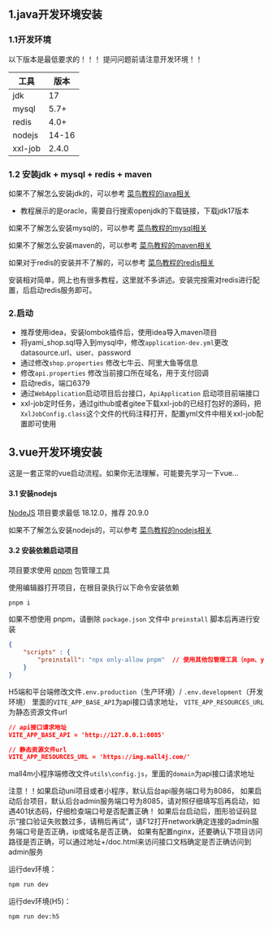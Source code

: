 ## 1.java开发环境安装


### 1.1开发环境

以下版本是最低要求的！！！ 提问问题前请注意开发环境！！

| 工具      | 版本    |
|---------|-------|
| jdk     | 17    |
| mysql   | 5.7+  |
| redis   | 4.0+  |
| nodejs  | 14-16 |
| xxl-job | 2.4.0 |


### 1.2 安装jdk + mysql + redis + maven

如果不了解怎么安装jdk的，可以参考 [菜鸟教程的java相关](https://www.runoob.com/java/java-environment-setup.html)
- 教程展示的是oracle，需要自行搜索openjdk的下载链接，下载jdk17版本

如果不了解怎么安装mysql的，可以参考  [菜鸟教程的mysql相关](https://www.runoob.com/mysql/mysql-install.html) 

如果不了解怎么安装maven的，可以参考  [菜鸟教程的maven相关]( https://www.runoob.com/maven/maven-setup.html ) 

如果对于redis的安装并不了解的，可以参考 [菜鸟教程的redis相关](https://www.runoob.com/redis/redis-install.html)

安装相对简单，网上也有很多教程，这里就不多讲述。安装完按需对redis进行配置，后启动redis服务即可。

### 2.启动

- 推荐使用idea，安装lombok插件后，使用idea导入maven项目
- 将yami_shop.sql导入到mysql中，修改`application-dev.yml`更改 datasource.url、user、password
- 通过修改`shop.properties` 修改七牛云、阿里大鱼等信息
- 修改`api.properties` 修改当前接口所在域名，用于支付回调
- 启动redis，端口6379
- 通过`WebApplication`启动项目后台接口，`ApiApplication` 启动项目前端接口
- xxl-job定时任务，通过github或者gitee下载xxl-job的已经打包好的源码，把`XxlJobConfig.class`这个文件的代码注释打开，配置yml文件中相关xxl-job配置即可使用


## 3.vue开发环境安装

这是一套正常的vue启动流程。如果你无法理解，可能要先学习一下vue...

#### 3.1 安装nodejs

[NodeJS](https://nodejs.org)  项目要求最低 18.12.0，推荐 20.9.0

如果不了解怎么安装nodejs的，可以参考   [菜鸟教程的nodejs相关](https://www.runoob.com/nodejs/nodejs-install-setup.html)



#### 3.2 安装依赖启动项目

项目要求使用 [pnpm](https://www.pnpm.cn/)  包管理工具

使用编辑器打开项目，在根目录执行以下命令安装依赖

```bash
pnpm i
```

如果不想使用 pnpm，请删除 `package.json` 文件中  `preinstall`  脚本后再进行安装

```json
{
    "scripts" : {
        "preinstall": "npx only-allow pnpm"  // 使用其他包管理工具（npm、yarn、cnpm等）请删除此命令
    }
}
```


H5端和平台端修改文件`.env.production`（生产环境）/ `.env.development`（开发环境）
里面的`VITE_APP_BASE_API`为api接口请求地址， `VITE_APP_RESOURCES_URL`为静态资源文件url 

```json
// api接口请求地址
VITE_APP_BASE_API = 'http://127.0.0.1:8085'

// 静态资源文件url
VITE_APP_RESOURCES_URL = 'https://img.mall4j.com/'

```

mall4m小程序端修改文件`utils\config.js`，里面的`domain`为api接口请求地址

注意！！如果启动uni项目或者小程序，默认后台api服务端口号为8086，
如果启动后台项目，默认后台admin服务端口号为8085，请对照仔细填写后再启动，如遇401状态码，仔细检查端口号是否配置正确！
如果后台启动后，图形验证码显示“接口验证失败数过多，请稍后再试”，请F12打开network确定连接的admin服务端口号是否正确，ip或域名是否正确，
如果有配置nginx，还要确认下项目访问路径是否正确，可以通过地址+/doc.html来访问接口文档确定是否正确访问到admin服务




运行dev环境：

```bash
npm run dev
```

运行dev环境(H5)：

```bash
npm run dev:h5
```
